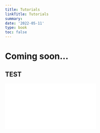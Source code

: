 ```yaml
---
title: Tutorials
linkTitle: Tutorials
summary: 
date: '2022-05-11'
type: book
toc: false
---
```


# Coming soon...

## TEST

<div class="responsive-video-container">
<iframe src="//player.bilibili.com/player.html?aid=97242964&bvid=BV1p7411o7Za&cid=166005899&page=1" scrolling="no" border="0" frameborder="no" framespacing="0" allowfullscreen="true"> </iframe>
</div>
